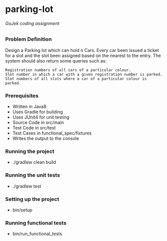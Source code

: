 # parking-lot
###### GoJek coding assignment

### Problem Definition
Design a Parking lot which can hold n Cars. Every car been issued a ticket for a slot and the slot been assigned based on the nearest to the entry. The system should also return some queries such as:

    Registration numbers of all cars of a particular colour.
    Slot number in which a car with a given registration number is parked.
    Slot numbers of all slots where a car of a particular colour is parked.

### Prerequisites
* Written in Java8
* Uses Gradle for building
* Uses JUnit4 for unit testing
* Source Code in src/main
* Test Code in src/test
* Test Cases in functional_spec/fixtures
* Writes the output to the console

### Running the project
* ./gradlew clean build

### Running the unit tests
* ./gradlew test

### Setting up the project
* bin/setup

### Running functional tests
* bin/run_functional_tests
